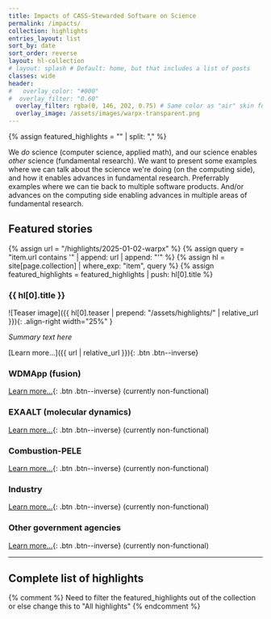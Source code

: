 ```yaml
---
title: Impacts of CASS-Stewarded Software on Science
permalink: /impacts/
collection: highlights
entries_layout: list
sort_by: date
sort_order: reverse
layout: hl-collection
# layout: splash # Default: home, but that includes a list of posts
classes: wide
header:
#   overlay_color: "#000"
#  overlay_filter: "0.60"
  overlay_filter: rgba(0, 146, 202, 0.75) # Same color as "air" skin footer
  overlay_image: /assets/images/warpx-transparent.png
---
```

{% assign featured_highlights = "" | split: "," %}

We *do* science (computer science, applied math), and our science enables *other* science (fundamental research).  We want to present some examples where we can talk about the science we're doing (on the computing side), and how it enables advances in fundamental research.  Preferrably examples where we can tie back to multiple software products.  And/or advances on the computing side enabling advances in multiple areas of fundamental research.

## Featured stories

{% assign url = "/highlights/2025-01-02-warpx" %}
{% assign query = "item.url contains '" | append: url | append: "'" %}
{% assign hl = site[page.collection] | where_exp: "item", query %}
{% assign featured_highlights = featured_highlights | push: hl[0].title %}

### {{ hl[0].title }}

![Teaser image]({{ hl[0].teaser | prepend: "/assets/highlights/" | relative_url }}){: .align-right width="25%" }

*Summary text here*

[Learn more...]({{ url | relative_url }}){: .btn .btn--inverse}

### WDMApp (fusion)

[Learn more...](#){: .btn .btn--inverse} (currently non-functional)

### EXAALT (molecular dynamics)

[Learn more...](#){: .btn .btn--inverse} (currently non-functional)

### Combustion-PELE

[Learn more...](#){: .btn .btn--inverse} (currently non-functional)

### Industry

[Learn more...](#){: .btn .btn--inverse} (currently non-functional)

### Other government agencies

[Learn more...](#){: .btn .btn--inverse} (currently non-functional)

<hr>

## Complete list of highlights
{% comment %}
  Need to filter the featured_highlights out of the collection
  or else change this to "All highlights"
{% endcomment %}